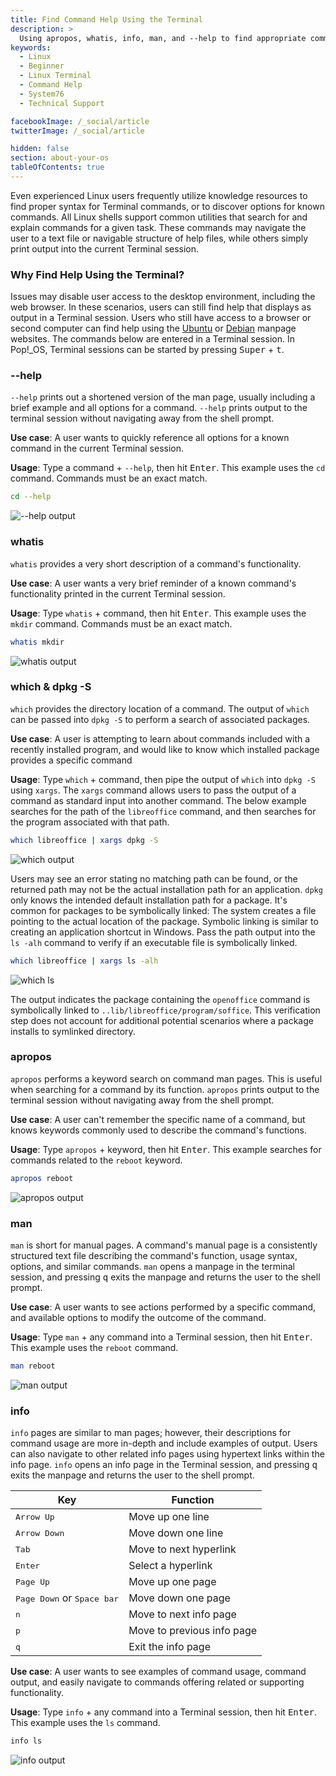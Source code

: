 ```yaml
---
title: Find Command Help Using the Terminal
description: >
  Using apropos, whatis, info, man, and --help to find appropriate commands and command usage information.
keywords:
  - Linux
  - Beginner
  - Linux Terminal
  - Command Help
  - System76
  - Technical Support

facebookImage: /_social/article
twitterImage: /_social/article

hidden: false
section: about-your-os
tableOfContents: true
---
```


Even experienced Linux users frequently utilize knowledge resources to find proper syntax for Terminal commands, or to discover options for known commands. All Linux shells support common utilities that search for and explain commands for a given task. These commands may navigate the user to a text file or navigable structure of help files, while others simply print output into the current Terminal session.

### Why Find Help Using the Terminal?

Issues may disable user access to the desktop environment, including the web browser. In these scenarios, users can still find help that displays as output in a Terminal session. Users who still have access to a browser or second computer can find help using the [Ubuntu](https://manpages.ubuntu.com/) or [Debian](https://manpages.debian.org/) manpage websites. The commands below are entered in a Terminal session. In Pop!\_OS, Terminal sessions can be started by pressing <kbd>Super</kbd> + <kbd>t</kbd>.

### --help

`--help` prints out a shortened version of the man page, usually including a brief example and all options for a command. `--help` prints output to the terminal session without navigating away from the shell prompt.

**Use case**: A user wants to quickly reference all options for a known command in the current Terminal session.

**Usage**: Type a command + `--help`, then hit <kbd>Enter</kbd>. This example uses the `cd` command. Commands must be an exact match.

```bash
cd --help
```
![--help output](/images/finding-command-help/--help-output.png)

### whatis

`whatis` provides a very short description of a command's functionality.

**Use case**: A user wants a very brief reminder of a known command's functionality printed in the current Terminal session.

**Usage**: Type `whatis` + command, then hit <kbd>Enter</kbd>. This example uses the `mkdir` command. Commands must be an exact match.

```bash
whatis mkdir
```
![whatis output](/images/finding-command-help/what-output.png)

### which & dpkg -S

`which` provides the directory location of a command. The output of `which` can be passed into `dpkg -S` to perform a search of associated packages.

**Use case**: A user is attempting to learn about commands included with a recently installed program, and would like to know which installed package provides a specific command  

**Usage**: Type `which` + command, then pipe the output of `which` into `dpkg -S` using `xargs`. The `xargs` command allows users to pass the output of a command as standard input into another command. The below example searches for the path of the `libreoffice` command, and then searches for the program associated with that path.

```bash
which libreoffice | xargs dpkg -S
```
![which output](/images/finding-command-help/which-output.png)

Users may see an error stating no matching path can be found, or the returned path may not be the actual installation path for an application. `dpkg` only knows the intended default installation path for a package. It's common for packages to be symbolically linked: The system creates a file pointing to the actual location of the package. Symbolic linking is similar to creating an application shortcut in Windows. Pass the path output into the `ls -alh` command to verify if an executable file is symbolically linked.

```bash
which libreoffice | xargs ls -alh
```
![which ls](/images/finding-command-help/which-ls.png)

The output indicates the package containing the `openoffice` command is symbolically linked to `..lib/libreoffice/program/soffice`. This verification step does not account for additional potential scenarios where a package installs to symlinked directory.

### apropos

`apropos` performs a keyword search on command man pages. This is useful when searching for a command by its function. `apropos` prints output to the terminal session without navigating away from the shell prompt.

**Use case**: A user can't remember the specific name of a command, but knows keywords commonly used to describe the command's functions.

**Usage**: Type `apropos` + keyword, then hit <kbd>Enter</kbd>. This example searches for commands related to the `reboot` keyword.

```bash
apropos reboot
```
![apropos output](/images/finding-command-help/apropos-output.png)

### man

`man` is short for manual pages. A command's manual page is a consistently structured text file describing the command's function, usage syntax, options, and similar commands. `man` opens a manpage in the terminal session, and pressing <kbd>q</kbd> exits the manpage and returns the user to the shell prompt.

**Use case**: A user wants to see actions performed by a specific command, and available options to modify the outcome of the command.

**Usage**: Type `man` + any command into a Terminal session, then hit <kbd>Enter</kbd>. This example uses the `reboot` command.

```bash
man reboot
```
![man output](/images/finding-command-help/man-output.png)

### info

`info` pages are similar to man pages; however, their descriptions for command usage are more in-depth and include examples of output. Users can also navigate to other related info pages using hypertext links within the info page. `info` opens an info page in the Terminal session, and pressing <kbd>q</kbd> exits the manpage and returns the user to the shell prompt.

|Key | Function |
|-------|------|
|<kbd>Arrow Up</kbd>| Move up one line|
|<kbd>Arrow Down</kbd>| Move down one line|
|<kbd>Tab</kbd>|Move to next hyperlink|
|<kbd>Enter</kbd>| Select a hyperlink|
|<kbd>Page Up</kbd>| Move up one page|
|<kbd>Page Down</kbd> or <kbd>Space bar</kbd>| Move down one page|
|<kbd>n</kbd>| Move to next info page|
|<kbd>p</kbd>| Move to previous info page|
|<kbd>q</kbd>| Exit the info page|

**Use case**: A user wants to see examples of command usage, command output, and easily navigate to commands offering related or supporting functionality.

**Usage**: Type `info` + any command into a Terminal session, then hit <kbd>Enter</kbd>. This example uses the `ls` command.

```bash
info ls
```
![info output](/images/finding-command-help/info-output.png)
